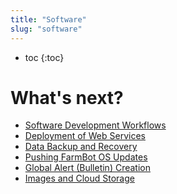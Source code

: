 ```yaml
---
title: "Software"
slug: "software"
---
```


* toc
{:toc}




# What's next?

 * [Software Development Workflows](software/software-development-workflows.md)
 * [Deployment of Web Services](software/deployment-of-web-services.md)
 * [Data Backup and Recovery](software/data-recovery.md)
 * [Pushing FarmBot OS Updates](software/pushing-farmbot-os-updates.md)
 * [Global Alert (Bulletin) Creation](software/global-alert-bulletin-creation.md)
 * [Images and Cloud Storage](software/images-and-cloud-storage.md)
